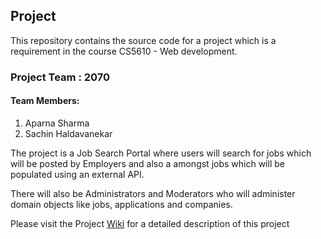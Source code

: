 ## Project

This repository contains the source code for a project which is a requirement in the course CS5610 - Web development.

### Project Team : 2070
#### Team Members:
1. Aparna Sharma
2. Sachin Haldavanekar

The project is a Job Search Portal where users will search for jobs which will be posted by Employers and also a amongst jobs which will be populated using an external API.

There will also be Administrators and Moderators who will administer domain objects like jobs, applications and companies.

Please visit the Project [Wiki](https://github.com/sachinh19/webdev-cs5610-project-team-2070/wiki) for a detailed description of this project



